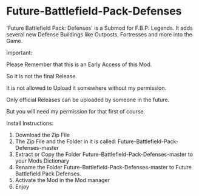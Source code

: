 # Future-Battlefield-Pack-Defenses
'Future Battlefield Pack: Defenses' is a Submod for F.B.P: Legends. It adds several new Defense Buildings like Outposts, Fortresses and more into the Game.

Important:

Please Remember that this is an Early Access of this Mod.

So it is not the final Release.

It is not allowed to Upload it somewhere without my permission.

Only official Releases can be uploaded by someone in the future.

But you will need my permission for that first of course.

Install Instructions:
1) Download the Zip File  
2) The Zip File and the Folder in it is called: Future-Battlefield-Pack-Defenses-master
3) Extract or Copy the Folder Future-Battlefield-Pack-Defenses-master to your Mods Dictionary 
4) Rename the Folder Future-Battlefield-Pack-Defenses-master to Future Battlefield Pack Defenses. 
5) Activate the Mod in the Mod manager 
6) Enjoy 

